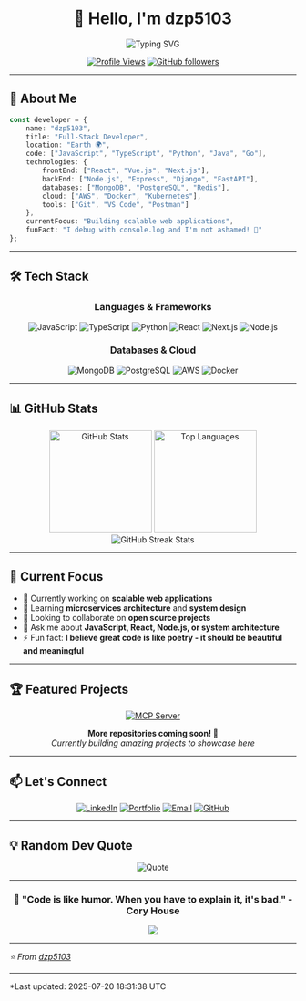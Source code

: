 <div align="center">

# 👋 Hello, I'm dzp5103

<img src="https://readme-typing-svg.herokuapp.com?font=Fira+Code&size=22&pause=1000&color=2196F3&center=true&vCenter=true&width=800&lines=Full-Stack+Developer+%7C+Code+Craftsman;Open+Source+Enthusiast" alt="Typing SVG" />

[![Profile Views](https://komarev.com/ghpvc/?username=dzp5103&color=brightgreen&style=for-the-badge&label=Profile+Views)](https://github.com/dzp5103)
[![GitHub followers](https://img.shields.io/github/followers/dzp5103?label=Followers&style=for-the-badge&color=blue)](https://github.com/dzp5103?tab=followers)

</div>

---

## 🚀 About Me

```typescript
const developer = {
    name: "dzp5103",
    title: "Full-Stack Developer",
    location: "Earth 🌍",
    code: ["JavaScript", "TypeScript", "Python", "Java", "Go"],
    technologies: {
        frontEnd: ["React", "Vue.js", "Next.js"],
        backEnd: ["Node.js", "Express", "Django", "FastAPI"],
        databases: ["MongoDB", "PostgreSQL", "Redis"],
        cloud: ["AWS", "Docker", "Kubernetes"],
        tools: ["Git", "VS Code", "Postman"]
    },
    currentFocus: "Building scalable web applications",
    funFact: "I debug with console.log and I'm not ashamed! 🐛"
};
```

---

## 🛠️ Tech Stack

<div align="center">

### Languages & Frameworks
![JavaScript](https://img.shields.io/badge/JavaScript-F7DF1E?style=for-the-badge&logo=javascript&logoColor=black)
![TypeScript](https://img.shields.io/badge/TypeScript-007ACC?style=for-the-badge&logo=typescript&logoColor=white)
![Python](https://img.shields.io/badge/Python-3776AB?style=for-the-badge&logo=python&logoColor=white)
![React](https://img.shields.io/badge/React-20232A?style=for-the-badge&logo=react&logoColor=61DAFB)
![Next.js](https://img.shields.io/badge/Next.js-000000?style=for-the-badge&logo=next.js&logoColor=white)
![Node.js](https://img.shields.io/badge/Node.js-43853D?style=for-the-badge&logo=node.js&logoColor=white)

### Databases & Cloud
![MongoDB](https://img.shields.io/badge/MongoDB-4EA94B?style=for-the-badge&logo=mongodb&logoColor=white)
![PostgreSQL](https://img.shields.io/badge/PostgreSQL-316192?style=for-the-badge&logo=postgresql&logoColor=white)
![AWS](https://img.shields.io/badge/AWS-232F3E?style=for-the-badge&logo=amazon-aws&logoColor=white)
![Docker](https://img.shields.io/badge/Docker-2496ED?style=for-the-badge&logo=docker&logoColor=white)

</div>

---

## 📊 GitHub Stats

<div align="center">
  <img height="180em" src="https://github-readme-stats.vercel.app/api?username=dzp5103&show_icons=true&theme=tokyonight&include_all_commits=true&count_private=true" alt="GitHub Stats"/>
  <img height="180em" src="https://github-readme-stats.vercel.app/api/top-langs/?username=dzp5103&layout=compact&langs_count=8&theme=tokyonight" alt="Top Languages"/>
</div>

<div align="center">
  <img src="https://github-readme-streak-stats.herokuapp.com/?user=dzp5103&theme=tokyonight" alt="GitHub Streak Stats"/>
</div>

---

## 🎯 Current Focus

- 🔭 Currently working on **scalable web applications**
- 🌱 Learning **microservices architecture** and **system design**
- 👯 Looking to collaborate on **open source projects**
- 💬 Ask me about **JavaScript, React, Node.js, or system architecture**
- ⚡ Fun fact: **I believe great code is like poetry - it should be beautiful and meaningful**

---

## 🏆 Featured Projects

<div align="center">

[![MCP Server](https://github-readme-stats.vercel.app/api/pin/?username=dzp5103&repo=dzp5103&theme=tokyonight)](https://github.com/dzp5103/dzp5103)

**More repositories coming soon! 🚀**  
*Currently building amazing projects to showcase here*

</div>

---

## 📫 Let's Connect

<div align="center">

[![LinkedIn](https://img.shields.io/badge/LinkedIn-0077B5?style=for-the-badge&logo=linkedin&logoColor=white)](https://linkedin.com/in/dzp5103)
[![Portfolio](https://img.shields.io/badge/Portfolio-FF5722?style=for-the-badge&logo=google-chrome&logoColor=white)](https://dzp5103.github.io)
[![Email](https://img.shields.io/badge/Email-D14836?style=for-the-badge&logo=gmail&logoColor=white)](mailto:dzp5103@gmail.com)
[![GitHub](https://img.shields.io/badge/GitHub-100000?style=for-the-badge&logo=github&logoColor=white)](https://github.com/dzp5103)

</div>

---

## 💡 Random Dev Quote

<div align="center">

![Quote](https://quotes-github-readme.vercel.app/api?type=horizontal&theme=tokyonight)

</div>

---

<div align="center">
  
### 🌟 "Code is like humor. When you have to explain it, it's bad." - Cory House

<img src="https://capsule-render.vercel.app/api?type=waving&color=gradient&height=100&section=footer"/>

</div>

---

*⭐️ From [dzp5103](https://github.com/dzp5103)*

---

*Last updated: 2025-07-20 18:31:38 UTC
